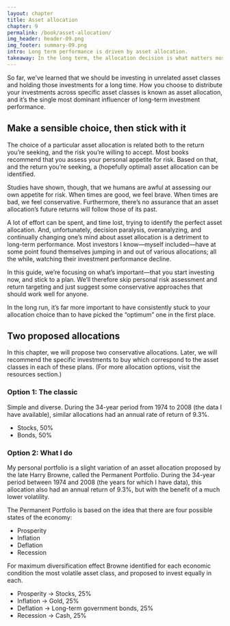```yaml
---
layout: chapter
title: Asset allocation
chapter: 9
permalink: /book/asset-allocation/
img_header: header-09.png
img_footer: summary-09.png
intro: Long term performance is driven by asset allocation.
takeaway: In the long term, the allocation decision is what matters most. Sticking with your allocation is more important than picking the optimal one.
---
```


So far, we’ve learned that we should be investing in unrelated asset classes and holding those investments for a long time. How you choose to distribute your investments across specific asset classes is known as asset allocation, and it’s the single most dominant influencer of long-term investment performance.

## Make a sensible choice, then stick with it

The choice of a particular asset allocation is related both to the return you’re seeking, and the risk you’re willing to accept. Most books recommend that you assess your personal appetite for risk. Based on that, and the return you’re seeking, a (hopefully optimal) asset allocation can be identified.

Studies have shown, though, that we humans are awful at assessing our own appetite for risk. When times are good, we feel brave. When times are bad, we feel conservative. Furthermore, there’s no assurance that an asset allocation’s future returns will follow those of its past.

A lot of effort can be spent, and time lost, trying to identify the perfect asset allocation. And, unfortunately, decision paralysis, overanalyzing, and continually changing one’s mind about asset allocation is a detriment to long-term performance. Most investors I know—myself included—have at some point found themselves jumping in and out of various allocations; all the while, watching their investment performance decline.

In this guide, we’re focusing on what’s important—that you start investing now, and stick to a plan. We’ll therefore skip personal risk assessment and return targeting and just suggest some conservative approaches that should work well for anyone.

In the long run, it’s far more important to have consistently stuck to your allocation choice than to have picked the “optimum” one in the first place.

## Two proposed allocations

In this chapter, we will propose two conservative allocations. Later, we will recommend the specific investments to buy which correspond to the asset classes in each of these plans. (For more allocation options, visit the resources section.)

### Option 1: The classic

Simple and diverse. During the 34-year period from 1974 to 2008 (the data I have available), similar allocations had an annual rate of return of 9.3%.

- Stocks, 50%
- Bonds, 50%

### Option 2: What I do

My personal portfolio is a slight variation of an asset allocation proposed by the late Harry Browne, called the Permanent Portfolio. During the 34-year period between 1974 and 2008 (the years for which I have data), this allocation also had an annual return of 9.3%, but with the benefit of a much lower volatility.

The Permanent Portfolio is based on the idea that there are four possible states of the economy:

- Prosperity
- Inflation
- Deflation
- Recession

For maximum diversification effect Browne identified for each economic condition the most volatile asset class, and proposed to invest equally in each.

- Prosperity → Stocks, 25%
- Inflation → Gold, 25%
- Deflation → Long-term government bonds, 25%
- Recession → Cash, 25%